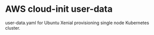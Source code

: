 # AWS cloud-init user-data

user-data.yaml for Ubuntu Xenial provisioning single node Kubernetes cluster.
